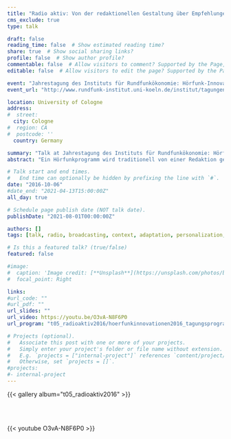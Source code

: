 ```yaml
---
title: "Radio aktiv: Von der redaktionellen Gestaltung über Empfehlungen zum dynamischen Programm"
cms_exclude: true
type: talk

draft: false
reading_time: false  # Show estimated reading time?
share: true  # Show social sharing links?
profile: false  # Show author profile?
commentable: false  # Allow visitors to comment? Supported by the Page, Post, and Docs content types.
editable: false  # Allow visitors to edit the page? Supported by the Page, Post, and Docs content types.

event: "Jahrestagung des Instituts für Rundfunkökonomie: Hörfunk-Innovationen: Auf dem Weg zum interaktiven Radio"
event_url: "http://www.rundfunk-institut.uni-koeln.de/institut/tagungen/2007.php"

location: University of Cologne
address:
#  street: 
  city: Cologne
#  region: CA
#  postcode: ''
  country: Germany

summary: "Talk at Jahrestagung des Instituts für Rundfunkökonomie: Hörfunk-Innovationen: Auf dem Weg zum interaktiven Radio."
abstract: "Ein Hörfunkprogramm wird traditionell von einer Redaktion gestaltet. Eine gute Indexierung von öffentlichen aber auch radioeigenen Informationsquellen erlaubt es, die Redaktion zu unterstützen und so können ähnliche, aktuelle oder historische Inhalte zu einzelnen Beiträgen von einem Informationssystem empfohlen werden. Aber auch Endnutzern kann der Zugang zu ähnlichen, aktuellen oder historischen Inhalte zur Verfügung gestellt werden. Empfehlungen können dabei vertiefende Informationen zu einem Beitrag sein oder das System empfiehlt eine bestimmte Aneinanderreihung von zusammenpassenden Audiobeiträgen. Eine innovative Entwicklung in diesem Bereich ist die automatische, dynamische und etwa auch personalisierte Zusammenstellung eines Hörfunkprogramms durch ein System; Radio wird dabei aktiv für einzelne Hörer gestaltet."

# Talk start and end times.
#   End time can optionally be hidden by prefixing the line with `#`.
date: "2016-10-06"
#date_end: "2021-04-13T15:00:00Z"
all_day: true

# Schedule page publish date (NOT talk date).
publishDate: "2021-08-01T00:00:00Z"

authors: []
tags: [talk, radio, broadcasting, context, adaptation, personalization, situationalization]

# Is this a featured talk? (true/false)
featured: false

#image:
#  caption: 'Image credit: [**Unsplash**](https://unsplash.com/photos/bzdhc5b3Bxs)'
#  focal_point: Right

links:
#url_code: ""
#url_pdf: ""
url_slides: ""
url_video: https://youtu.be/O3vA-N8F6P0
url_program: "t05_radioaktiv2016/hoerfunkinnovationen2016_tagungsprogramm.pdf"

# Projects (optional).
#   Associate this post with one or more of your projects.
#   Simply enter your project's folder or file name without extension.
#   E.g. `projects = ["internal-project"]` references `content/project/deep-learning/index.md`.
#   Otherwise, set `projects = []`.
#projects:
#- internal-project
---
```


{{< gallery album="t05_radioaktiv2016" >}}   

<br>  
<br>  

{{< youtube O3vA-N8F6P0 >}}   
